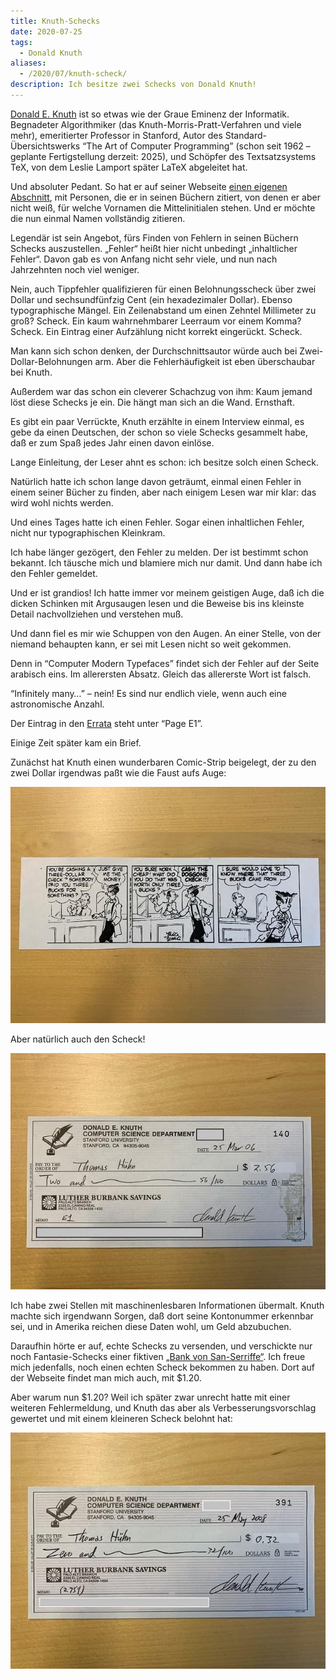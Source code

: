 ```yaml
---
title: Knuth-Schecks
date: 2020-07-25
tags:
  - Donald Knuth
aliases:
  - /2020/07/knuth-scheck/
description: Ich besitze zwei Schecks von Donald Knuth!
---
```

[Donald E. Knuth](https://de.wikipedia.org/wiki/Donald_E._Knuth) ist so etwas wie der Graue Eminenz der Informatik. Begnadeter Algorithmiker (das Knuth-Morris-Pratt-Verfahren und viele mehr), emeritierter Professor in Stanford, Autor des Standard-Übersichtswerks “The Art of Computer Programming” (schon seit 1962 – geplante Fertigstellung derzeit: 2025), und Schöpfer des Textsatzsystems TeX, von dem Leslie Lamport später LaTeX abgeleitet hat.

Und absoluter Pedant. So hat er auf seiner Webseite [einen eigenen Abschnitt](https://www-cs-faculty.stanford.edu/~knuth/help.html), mit Personen, die er in seinen Büchern zitiert, von denen er aber nicht weiß, für welche Vornamen die Mittelinitialen stehen. Und er möchte die nun einmal Namen vollständig zitieren.

Legendär ist sein Angebot, fürs Finden von Fehlern in seinen Büchern Schecks auszustellen. „Fehler“ heißt hier nicht unbedingt „inhaltlicher Fehler“. Davon gab es von Anfang nicht sehr viele, und nun nach Jahrzehnten noch viel weniger.

Nein, auch Tippfehler qualifizieren für einen Belohnungsscheck über zwei Dollar und sechsundfünfzig Cent (ein hexadezimaler Dollar). Ebenso typographische Mängel. Ein Zeilenabstand um einen Zehntel Millimeter zu groß? Scheck. Ein kaum wahrnehmbarer Leerraum vor einem Komma? Scheck. Ein Eintrag einer Aufzählung nicht korrekt eingerückt. Scheck.

Man kann sich schon denken, der Durchschnittsautor würde auch bei Zwei-Dollar-Belohnungen arm. Aber die Fehlerhäufigkeit ist eben überschaubar bei Knuth.

Außerdem war das schon ein cleverer Schachzug von ihm: Kaum jemand löst diese Schecks je ein. Die hängt man sich an die Wand. Ernsthaft.

Es gibt ein paar Verrückte, Knuth erzählte in einem Interview einmal, es gebe da einen Deutschen, der schon so viele Schecks gesammelt habe, daß er zum Spaß jedes Jahr einen davon einlöse.

Lange Einleitung, der Leser ahnt es schon: ich besitze solch einen Scheck.

Natürlich hatte ich schon lange davon geträumt, einmal einen Fehler in einem seiner Bücher zu finden, aber nach einigem Lesen war mir klar: das wird wohl nichts werden.

Und eines Tages hatte ich einen Fehler. Sogar einen inhaltlichen Fehler, nicht nur typographischen Kleinkram.

Ich habe länger gezögert, den Fehler zu melden. Der ist bestimmt schon bekannt. Ich täusche mich und blamiere mich nur damit. Und dann habe ich den Fehler gemeldet.

Und er ist grandios! Ich hatte immer vor meinem geistigen Auge, daß ich die dicken Schinken mit Argusaugen lesen und die Beweise bis ins kleinste Detail nachvollziehen und verstehen muß.

Und dann fiel es mir wie Schuppen von den Augen. An einer Stelle, von der niemand behaupten kann, er sei mit Lesen nicht so weit gekommen.

Denn in “Computer Modern Typefaces” findet sich der Fehler auf der Seite arabisch eins. Im allerersten Absatz. Gleich das allererste Wort ist falsch.

“Infinitely many…” – nein! Es sind nur endlich viele, wenn auch eine astronomische Anzahl.

Der Eintrag in den [Errata](https://ftp.fau.de/ctan/systems/knuth/dist/errata/errata.twelve) steht unter “Page E1”.

Einige Zeit später kam ein Brief.

Zunächst hat Knuth einen wunderbaren Comic-Strip beigelegt, der zu den zwei Dollar irgendwas paßt wie die Faust aufs Auge:

![Comic-Strip, den Donald Knuth mitgeschickt hat](knuth-comic.jpg)

Aber natürlich auch den Scheck!

![Knuth-Scheck über $2.56](knuth-scheck-256.jpg)

Ich habe zwei Stellen mit maschinenlesbaren Informationen übermalt. Knuth machte sich irgendwann Sorgen, daß dort seine Kontonummer erkennbar sei, und in Amerika reichen diese Daten wohl, um Geld abzubuchen.

Daraufhin hörte er auf, echte Schecks zu versenden, und verschickte nur noch Fantasie-Schecks einer fiktiven [„Bank von San-Serriffe“](https://www-cs-faculty.stanford.edu/~knuth/boss.html). Ich freue mich jedenfalls, noch einen echten Scheck bekommen zu haben. Dort auf der Webseite findet man mich auch, mit $1.20.

Aber warum nun $1.20? Weil ich später zwar unrecht hatte mit einer weiteren Fehlermeldung, und Knuth das aber als Verbesserungsvorschlag gewertet und mit einem kleineren Scheck belohnt hat:

![Knuth-Scheck über $0.32](knuth-scheck-032.jpg)
